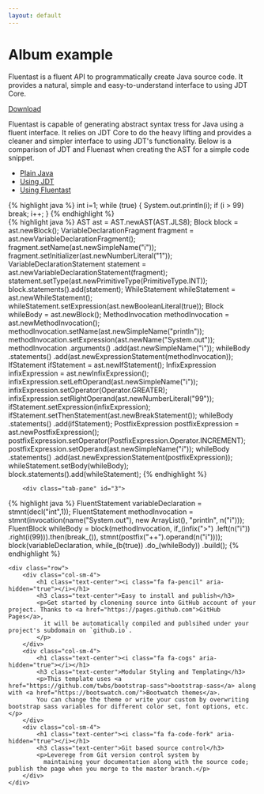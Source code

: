 ```yaml
---
layout: default
---
```



<div class="container">
<div class="jumbotron bg-white text-center">
      <div class="container">
        <h1 class="jumbotron-heading">Album example</h1>
        <p class="lead ">Fluentast is a fluent API to programmatically create Java source code. It provides a natural, simple and easy-to-understand interface to using JDT Core.
        <p>
          <a href="#" class="btn btn-primary">Download</a>
        </p>
      </p>
      </div>
    </div>


  
<div id="exTab2" class="container">	
  <p>
Fluentast is capable of generating abstract syntax tress for Java using a fluent interface. It relies on JDT Core to do the heavy lifting and provides a cleaner and simpler interface to using JDT's functionality. Below is a comparison of JDT and Fluenast when creating the AST for a simple code snippet.</p>  
<ul class="nav nav-tabs">
			<li class="active">
        <a  href="#1" data-toggle="tab">Plain Java</a>
			</li>
			<li><a href="#2" data-toggle="tab">Using JDT</a>
			</li>
			<li><a href="#3" data-toggle="tab">Using Fluentast</a>
			</li>
		</ul>
			<div class="tab-content ">
			  <div class="tab-pane active" id="1">
{% highlight java %}
int i=1;
while (true) {
  System.out.println(i);
  if (i > 99)     break;
  i++;
}
{% endhighlight %}
				</div>
				<div class="tab-pane" id="2">
{% highlight java %}
AST ast = AST.newAST(AST.JLS8);
Block block = ast.newBlock();
VariableDeclarationFragment fragment = ast.newVariableDeclarationFragment();
fragment.setName(ast.newSimpleName("i"));
fragment.setInitializer(ast.newNumberLiteral("1"));
VariableDeclarationStatement statement = ast.newVariableDeclarationStatement(fragment);
statement.setType(ast.newPrimitiveType(PrimitiveType.INT));
block.statements().add(statement);
WhileStatement whileStatement = ast.newWhileStatement();
whileStatement.setExpression(ast.newBooleanLiteral(true));
Block whileBody = ast.newBlock();
MethodInvocation methodInvocation = ast.newMethodInvocation();
methodInvocation.setName(ast.newSimpleName("println"));
methodInvocation.setExpression(ast.newName("System.out"));
methodInvocation
    .arguments()
    .add(ast.newSimpleName("i"));
whileBody
    .statements()
    .add(ast.newExpressionStatement(methodInvocation));
IfStatement ifStatement = ast.newIfStatement();
InfixExpression infixExpression = ast.newInfixExpression();
infixExpression.setLeftOperand(ast.newSimpleName("i"));
infixExpression.setOperator(Operator.GREATER);
infixExpression.setRightOperand(ast.newNumberLiteral("99"));
ifStatement.setExpression(infixExpression);
ifStatement.setThenStatement(ast.newBreakStatement());
whileBody
    .statements()
    .add(ifStatement);
PostfixExpression postfixExpression = ast.newPostfixExpression();
postfixExpression.setOperator(PostfixExpression.Operator.INCREMENT);
postfixExpression.setOperand(ast.newSimpleName("i"));
whileBody
    .statements()
    .add(ast.newExpressionStatement(postfixExpression));
whileStatement.setBody(whileBody);
block.statements().add(whileStatement);
{% endhighlight %}
				</div>
				
        <div class="tab-pane" id="3">
{% highlight java %}
FluentStatement variableDeclaration = stmnt(decl("int",1));
FluentStatement methodInvocation = stmnt(invocation(name("System.out"),
                                                    new ArrayList<FluentType>(),
                                                    "println",
                                                    n("i")));
FluentBlock whileBody = block(methodInvocation,
                              if_(infix(">")
                                      .left(n("i"))
                                      .right(i(99))).then(break_()),
                              stmnt(postfix("++").operand(n("i"))));
block(variableDeclaration,
      while_(b(true))
          .do_(whileBody))
    .build();
{% endhighlight %}
				</div>
			</div>
  </div>


    <div class="row">
        <div class="col-sm-4">
            <h1 class="text-center"><i class="fa fa-pencil" aria-hidden="true"></i></h1>
            <h3 class="text-center">Easy to install and publish</h3>
            <p>Get started by clonening source into GitHub account of your project. Thanks to <a href="https://pages.github.com">GitHub Pages</a>,
              it will be automatically compiled and publsihed under your project's subdomain on `github.io`.
            </p>
        </div>
        <div class="col-sm-4">
            <h1 class="text-center"><i class="fa fa-cogs" aria-hidden="true"></i></h1>
            <h3 class="text-center">Modular Styling and Templating</h3>
            <p>This template uses <a href="https://github.com/twbs/bootstrap-sass">bootstrap-sass</a> along with <a href="https://bootswatch.com/">Bootwatch themes</a>.
            You can change the theme or write your custom by overwriting bootstrap sass variables for different color set, font options, etc.</p>
        </div>
        <div class="col-sm-4">
            <h1 class="text-center"><i class="fa fa-code-fork" aria-hidden="true"></i></h1>
            <h3 class="text-center">Git based source control</h3>
            <p>Leverege from Git version control system by
              maintaining your documentation along with the source code; publish the page when you merge to the master branch.</p>
        </div>
    </div>
</div>
